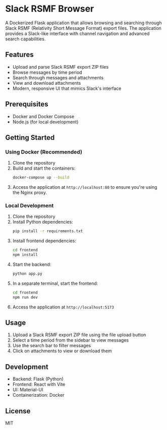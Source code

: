 # Slack RSMF Browser

A Dockerized Flask application that allows browsing and searching through Slack RSMF (Relativity Short Message Format) export files. The application provides a Slack-like interface with channel navigation and advanced search capabilities.

## Features

- Upload and parse Slack RSMF export ZIP files
- Browse messages by time period
- Search through messages and attachments
- View and download attachments
- Modern, responsive UI that mimics Slack's interface

## Prerequisites

- Docker and Docker Compose
- Node.js (for local development)

## Getting Started

### Using Docker (Recommended)

1. Clone the repository
2. Build and start the containers:
   ```bash
   docker-compose up --build
   ```
3. Access the application at `http://localhost:80` to ensure you're using the Nginx proxy.

### Local Development

1. Clone the repository
2. Install Python dependencies:
   ```bash
   pip install -r requirements.txt
   ```
3. Install frontend dependencies:
   ```bash
   cd frontend
   npm install
   ```
4. Start the backend:
   ```bash
   python app.py
   ```
5. In a separate terminal, start the frontend:
   ```bash
   cd frontend
   npm run dev
   ```
6. Access the application at `http://localhost:5173`

## Usage

1. Upload a Slack RSMF export ZIP file using the file upload button
2. Select a time period from the sidebar to view messages
3. Use the search bar to filter messages
4. Click on attachments to view or download them

## Development

- Backend: Flask (Python)
- Frontend: React with Vite
- UI: Material-UI
- Containerization: Docker

## License

MIT
